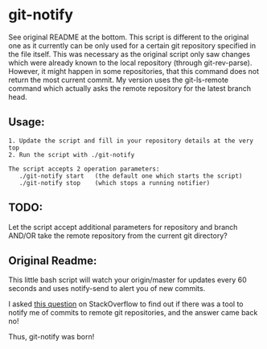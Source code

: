 git-notify
========

See original README at the bottom. This script is different to the original one as it currently can be only used for a certain git repository specified in the file itself.
This was necessary as the original script only saw changes which were already known to the local repository (through git-rev-parse). However, it might
happen in some repositories, that this command does not return the most current commit. 
My version uses the git-ls-remote command which actually asks the remote repository for the latest branch head.

Usage:
----------

    1. Update the script and fill in your repository details at the very top
    2. Run the script with ./git-notify

    The script accepts 2 operation parameters:
       ./git-notify start   (the default one which starts the script)
       ./git-notify stop    (which stops a running notifier)

TODO:
------------

Let the script accept additional parameters for repository and branch AND/OR take the remote repository from the current git directory?

Original Readme:
------------

This little bash script will watch your origin/master for updates every 60 seconds and uses notify-send to alert you of new commits.

I asked [this question](http://stackoverflow.com/questions/5082001/is-there-a-tool-to-watch-a-remote-git-repository-on-ubuntu-and-do-popup-notificat) on StackOverflow to find out if there was a tool to notify me of commits to remote git repositories, and the answer came back no!

Thus, git-notify was born!

